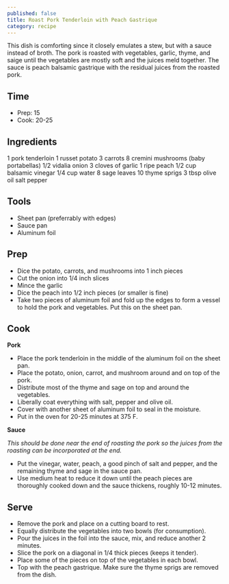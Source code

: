 ```yaml
---
published: false
title: Roast Pork Tenderloin with Peach Gastrique
category: recipe
---
```


This dish is comforting since it closely emulates a stew, but with a sauce instead of broth. The pork is roasted with vegetables, garlic, thyme, and saige until the vegetables are mostly soft and the juices meld together. The sauce is peach balsamic gastrique with the residual juices from the roasted pork.

## Time

- Prep: 15
- Cook: 20-25

## Ingredients

1 pork tenderloin
1 russet potato
3 carrots
8 cremini mushrooms (baby portabellas)
1/2 vidalia onion
3 cloves of garlic
1 ripe peach
1/2 cup balsamic vinegar
1/4 cup water
8 sage leaves
10 thyme sprigs
3 tbsp olive oil
salt
pepper

## Tools

- Sheet pan (preferrably with edges)
- Sauce pan
- Aluminum foil

## Prep

- Dice the potato, carrots, and mushrooms into 1 inch pieces
- Cut the onion into 1/4 inch slices
- Mince the garlic
- Dice the peach into 1/2 inch pieces (or smaller is fine)
- Take two pieces of aluminum foil and fold up the edges to form a vessel to hold the pork and vegetables. Put this on the sheet pan.

## Cook

**Pork**

- Place the pork tenderloin in the middle of the aluminum foil on the sheet pan.
- Place the potato, onion, carrot, and mushroom around and on top of the pork.
- Distribute most of the thyme and sage on top and around the vegetables.
- Liberally coat everything with salt, pepper and olive oil.
- Cover with another sheet of aluminum foil to seal in the moisture.
- Put in the oven for 20-25 minutes at 375 F.

**Sauce**

*This should be done near the end of roasting the pork so the juices from the roasting can be incorporated at the end.*

- Put the vinegar, water, peach, a good pinch of salt and pepper, and the remaining thyme and sage in the sauce pan.
- Use medium heat to reduce it down until the peach pieces are thoroughly cooked down and the sauce thickens, roughly 10-12 minutes.

## Serve

- Remove the pork and place on a cutting board to rest.
- Equally distribute the vegetables into two bowls (for consumption).
- Pour the juices in the foil into the sauce, mix, and reduce another 2 minutes.
- Slice the pork on a diagonal in 1/4 thick pieces (keeps it tender).
- Place some of the pieces on top of the vegetables in each bowl.
- Top with the peach gastrique. Make sure the thyme sprigs are removed from the dish.